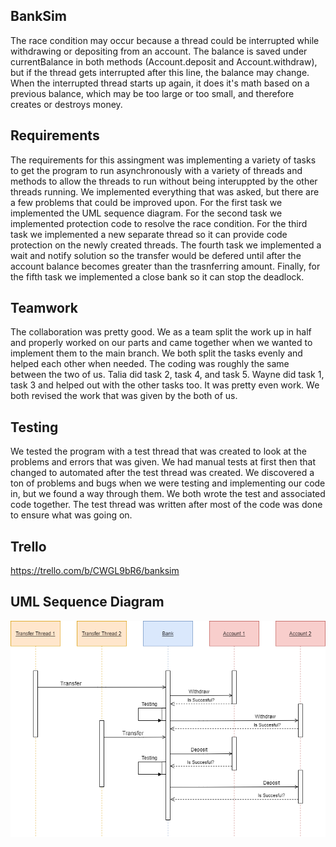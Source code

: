 ## BankSim
The race condition may occur because a thread could be interrupted while withdrawing or depositing from an account. The balance is saved under currentBalance in both methods (Account.deposit and Account.withdraw), but if the thread gets interrupted after this line, the balance may change. When the interrupted thread starts up again, it does it's math based on a previous balance, which may be too large or too small, and therefore creates or destroys money.  

## Requirements
The requirements for this assingment was implementing a variety of tasks to get the program to run asynchronously with a variety of threads and methods to allow the threads to run without being interuppted by the other threads running. We implemented everything that was asked, but there are a few problems that could be improved upon. For the first task we implemented the UML sequence diagram. For the second task we implemented protection code to resolve the race condition. For the third task we implemented a new separate thread so it can provide code protection on the newly created threads. The fourth task we implemented a wait and notify solution so the transfer would be defered until after the account balance becomes greater than the trasnferring amount. Finally, for the fifth task we implemented a close bank so it can stop the deadlock.

## Teamwork
The collaboration was pretty good. We as a team split the work up in half and properly worked on our parts and came together when we wanted to implement them to the main branch. We both split the tasks evenly and helped each other when needed. The coding was roughly the same between the two of us. Talia did task 2, task 4, and task 5. Wayne did task 1, task 3 and helped out with the other tasks too. It was pretty even work. We both revised the work that was given by the both of us.

## Testing
We tested the program with a test thread that was created to look at the problems and errors that was given. We had manual tests at first then that changed to automated after the test thread was created. We discovered a ton of problems and bugs when we were testing and implementing our code in, but we found a way through them. We both wrote the test and associated code together. The test thread was written after most of the code was done to ensure what was going on.

## Trello
https://trello.com/b/CWGL9bR6/banksim

## UML Sequence Diagram
![GitHub Logo](https://github.com/3296Fall2020/banksim-03-irgangladen-cook/blob/master/UMLSequenceDiagram.png)

